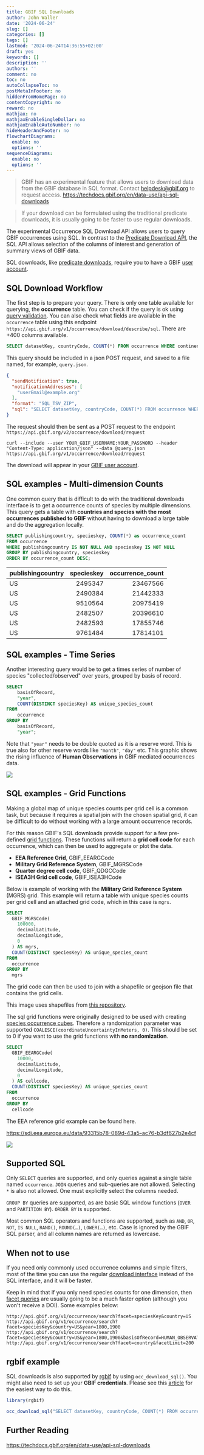 ```yaml
---
title: GBIF SQL Downloads
author: John Waller
date: '2024-06-24'
slug: []
categories: []
tags: []
lastmod: '2024-06-24T14:36:55+02:00'
draft: yes
keywords: []
description: ''
authors: ''
comment: no
toc: no
autoCollapseToc: no
postMetaInFooter: no
hiddenFromHomePage: no
contentCopyright: no
reward: no
mathjax: no
mathjaxEnableSingleDollar: no
mathjaxEnableAutoNumber: no
hideHeaderAndFooter: no
flowchartDiagrams:
  enable: no
  options: ''
sequenceDiagrams:
  enable: no
  options: ''
---
```


> GBIF has an experimental feature that allows users to download data from the GBIF database in SQL format. Contact [helpdesk\@gbif.org](mailto:helpdesk@gbif.org) to request access. <https://techdocs.gbif.org/en/data-use/api-sql-downloads>

> If your download can be formulated using the traditional predicate downloads, it is usually going to be faster to use regular downloads.

The experimental Occurrence SQL Download API allows users to query GBIF occurrences using SQL. In contrast to the [Predicate Download API](https://techdocs.gbif.org/en/data-use/api-sql-downloads), the SQL API allows selection of the columns of interest and generation of summary views of GBIF data.

SQL downloads, like [predicate downloads](https://techdocs.gbif.org/en/data-use/api-downloads), require you to have a GBIF [user account](https://www.gbif.org/user/profile).

<!--more-->

## SQL Download Workflow

The first step is to prepare your query. There is only one table available for querying, the **occurrence** table. You can check if the query is ok using [query validation](https://techdocs.gbif.org/en/data-use/api-sql-downloads#sql-validation). You can also check what fields are available in the `occurrence` table using this endpoint `https://api.gbif.org/v1/occurrence/download/describe/sql`. There are +400 columns available.

``` sql
SELECT datasetKey, countryCode, COUNT(*) FROM occurrence WHERE continent = 'EUROPE' GROUP BY datasetKey, countryCode
```

This query should be included in a json POST request, and saved to a file named, for example, `query.json`.

``` json
{
  "sendNotification": true,
  "notificationAddresses": [
    "userEmail@example.org" 
  ],
  "format": "SQL_TSV_ZIP", 
  "sql": "SELECT datasetKey, countryCode, COUNT(*) FROM occurrence WHERE continent = 'EUROPE' GROUP BY datasetKey, countryCode" 
}
```

The request should then be sent as a POST request to the endpoint `https://api.gbif.org/v2/occurrence/download/request`

``` shell
curl --include --user YOUR_GBIF_USERNAME:YOUR_PASSWORD --header "Content-Type: application/json" --data @query.json https://api.gbif.org/v1/occurrence/download/request
```

The download will appear in your [GBIF user account](https://www.gbif.org/user/download).

## SQL examples - Multi-dimension Counts

One common query that is difficult to do with the traditional downloads interface is to get a occurrence counts of species by multiple dimensions. This query gets a table with **countries and species with the most occurrences published to GBIF** without having to download a large table and do the aggregation locally.

``` sql
SELECT publishingcountry, specieskey, COUNT(*) as occurrence_count
FROM occurrence
WHERE publishingcountry IS NOT NULL AND specieskey IS NOT NULL
GROUP BY publishingcountry, specieskey
ORDER BY occurrence_count DESC;
```

| publishingcountry | specieskey | occurrence_count |
|:------------------|-----------:|-----------------:|
| US                |    2495347 |         23467566 |
| US                |    2490384 |         21442333 |
| US                |    9510564 |         20975419 |
| US                |    2482507 |         20396610 |
| US                |    2482593 |         17855746 |
| US                |    9761484 |         17814101 |

## SQL examples - Time Series

Another interesting query would be to get a times series of number of species "collected/observed" over years, grouped by basis of record.

``` sql
SELECT
    basisOfRecord,
    "year",
    COUNT(DISTINCT speciesKey) AS unique_species_count
FROM
    occurrence
GROUP BY
    basisOfRecord,
    "year";
```

Note that `"year"` needs to be double quoted as it is a reserve word. This is true also for other reserve words like `"month"`, `"day"` etc. This graphic shows the rising influence of **Human Observations** in GBIF mediated occurrences data.

![](images/ts.png)

## SQL examples - Grid Functions

Making a global map of unique species counts per grid cell is a common task, but because it requires a spatial join with the chosen spatial grid, it can be difficult to do without working with a large amount occurrence records.

For this reason GBIF's SQL downloads provide support for a few pre-defined [grid functions](https://techdocs.gbif.org/en/data-use/api-sql-download-functions). These functions will return a **grid cell code** for each occurrence, which can then be used to aggregate or plot the data.

-   **EEA Reference Grid**, GBIF_EEARGCode
-   **Military Grid Reference System**, GBIF_MGRSCode
-   **Quarter degree cell code**, GBIF_QDGCCode
-   **ISEA3H Grid cell code**, GBIF_ISEA3HCode

Below is example of working with the **Military Grid Reference System** (MGRS) grid. This example will return a table with unique species counts per grid cell and an attached grid code, which in this case is `mgrs`.

``` sql
SELECT 
  GBIF_MGRSCode(
    100000, 
    decimalLatitude,
    decimalLongitude,
    0 
  ) AS mgrs,
  COUNT(DISTINCT speciesKey) AS unique_species_count
FROM
  occurrence
GROUP BY
  mgrs
```

The grid code can then be used to join with a shapefile or geojson file that contains the grid cells.

This image uses shapefiles from [this repository](https://github.com/klaukh/MGRS).

The sql grid functions were originally designed to be used with creating [species occurrence cubes](https://b-cubed.eu/data-and-evidence). Therefore a randomization parameter was supported `COALESCE(coordinateUncertaintyInMeters, 0)`. This should be set to 0 if you want to use the grid functions with **no randomization**.

``` sql
SELECT 
  GBIF_EEARGCode(
    10000, 
    decimalLatitude,
    decimalLongitude,
    0
  ) AS cellcode,
  COUNT(DISTINCT speciesKey) AS unique_species_count
FROM
  occurrence
GROUP BY
  cellcode
```

The EEA reference grid example can be found here.

<https://sdi.eea.europa.eu/data/93315b78-089d-43a5-ac76-b3df627b2e4cf>

![](images/plot%20(1).jpg)

## Supported SQL

Only `SELECT` queries are supported, and only queries against a single table named `occurrence`. `JOIN` queries and sub-queries are not allowed. Selecting `*` is also not allowed. One must explicitly select the columns needed.

`GROUP BY` queries are supported, as are basic SQL window functions (`OVER` and `PARTITION BY`). `ORDER BY` is supported.

Most common SQL operators and functions are supported, such as `AND`, `OR`, `NOT`, `IS NULL`, `RAND()`, `ROUND(…)`, `LOWER(…)`, etc. Case is ignored by the GBIF SQL parser, and all column names are returned as lowercase.

## When not to use

If you need only commonly used occurrence columns and simple filters, most of the time you can use the regular [download interface](https://www.gbif.org/occurrence/search) instead of the SQL interface, and it will be faster.

Keep in mind that if you only need species counts for one dimension, then [facet queries](https://api.gbif.org/v1/occurrence/search?facet=specieskey) are usually going to be a much faster option (although you won't receive a DOI). Some examples below:

```         
http://api.gbif.org/v1/occurrence/search?facet=speciesKey&country=US
http://api.gbif.org/v1/occurrence/search?facet=speciesKey&country=US&year=1800,1900
http://api.gbif.org/v1/occurrence/search?facet=speciesKey&country=US&year=1800,1900&basisOfRecord=HUMAN_OBSERVATION
http://api.gbif.org/v1/occurrence/search?facet=country&facetLimit=200
```

## rgbif example

SQL downloads is also supported by [rgbif](https://docs.ropensci.org/rgbif/index.html) by using `occ_download_sql()`. You might also need to set up your **GBIF credentials**. Please see this [article](https://docs.ropensci.org/rgbif/articles/gbif_credentials.html) for the easiest way to do this.

``` r
library(rgbif)

occ_download_sql("SELECT datasetKey, countryCode, COUNT(*) FROM occurrence WHERE continent = 'EUROPE' GROUP BY datasetKey, countryCode")
```

## Further Reading

<https://techdocs.gbif.org/en/data-use/api-sql-downloads>
